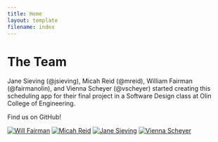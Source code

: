 ```yaml
---
title: Home
layout: template
filename: index
---
```


# The Team
Jane Sieving (@jsieving), Micah Reid (@mreid), William Fairman (@fairmanolin), and Vienna Scheyer (@vscheyer) started creating this scheduling app for their final project in a Software Design class at Olin College of Engineering.

Find us on GitHub!

 [![Will Fairman](https://avatars0.githubusercontent.com/u/31521968?s=200&v=4)](https://github.com/wfairmanolin)  [![Micah Reid](https://avatars0.githubusercontent.com/u/7905597?s=200&v=4)](https://github.com/mhreid)  [![Jane Sieving](https://avatars3.githubusercontent.com/u/31548155?s=200&v=4)](https://github.com/jsieving)  [![Vienna Scheyer](https://avatars2.githubusercontent.com/u/18016746?s=200&v=4)](https://github.com/vscheyer)
